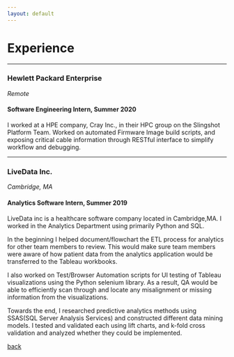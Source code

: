 ```yaml
---
layout: default
---
```


# Experience

---

### Hewlett Packard Enterprise
_Remote_
#### Software Engineering Intern, Summer 2020

I worked at a HPE company, Cray Inc., in their HPC group on the Slingshot Platform Team. Worked on automated Firmware Image build scripts, and exposing critical cable information through RESTful interface to simplify workflow and debugging.

---

### LiveData Inc.
_Cambridge, MA_
#### Analytics Software Intern, Summer 2019

LiveData inc is a healthcare software company located in Cambridge,MA. I worked in the Analytics Department using primarily Python and SQL. 

In the beginning I helped document/flowchart the ETL process for analytics for other team members to review. This would make sure team members were aware of how patient data from the analytics application would be transferred to the Tableau workbooks. 

I also worked on Test/Browser Automation scripts for UI testing of Tableau visualizations using the Python selenium library. As a result, QA would be able to efficiently scan through and locate any misalignment or missing information from the visualizations. 

Towards the end, I researched predictive analytics methods using SSAS(SQL Server Analysis Services) and constructed different data mining models. I tested and validated each using lift charts, and k-fold cross validation and analyzed whether they could be implemented.

[back](./)